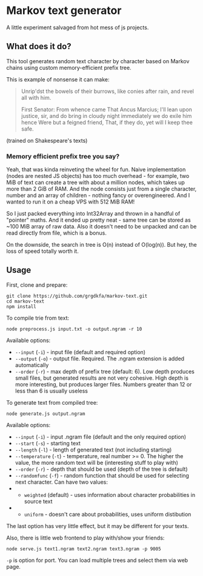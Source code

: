 # Markov text generator

A little experiment salvaged from hot mess of js projects.

## What does it do?

This tool generates random text character by character based on Markov chains using custom memory-efficient prefix tree.

This is example of nonsense it can make:

> Unrip'dst the bowels of their
> burrows, like conies after rain, and revel all with
> him.
> 
> First Senator:
> From whence came
> That Ancus Marcius;
> I'll lean upon
> justice, sir, and do bring in cloudy night immediately we do exile him hence
> Were but a feigned friend,
> That, if they do, yet will I keep thee safe.

(trained on Shakespeare's texts)

### Memory efficient prefix tree you say?

Yeah, that was kinda reinveting the wheel for fun. Naive implementation (nodes are nested JS objects) has too much overhead - for example, two MiB of text can create a tree with about a million nodes, which takes up more than 2 GiB of RAM. And the node consists just from a single character, number and an array of children - nothing fancy or overengineered. And I wanted to run it on a cheap VPS with 512 MiB RAM!

So I just packed everything into Int32Array and thrown in a handful of "pointer" maths. And it ended up pretty neat - same tree can be stored as ~100 MiB array of raw data. Also it doesn't need to be unpacked and can be read directly from file, which is a bonus.

On the downside, the search in tree is O(n) instead of O(log(n)). But hey, the loss of speed totally worth it.

## Usage

First, clone and prepare:

```
git clone https://github.com/grgdkfa/markov-text.git
cd markov-text
npm install
```

To compile trie from text: 

```
node preprocess.js input.txt -o output.ngram -r 10
```

Available options:

- `--input` (`-i`) - input file (default and required option)
- `--output` (`-o`) - output file. Required. The .ngram extension is added automatically
- `--order` (`-r`) - max depth of prefix tree (default: 6). Low depth produces small files, but generated results are not very cohesive. High depth is more interesting, but produces larger files. Numbers greater than 12 or less than 6 is usually useless

To generate text from compiled tree:

```
node generate.js output.ngram
```

Available options:

- `--input` (`-i`) - input .ngram file (default and the only required option)
- `--start` (`-s`) - starting text
- `--length` (`-l`) - length of generated text (not including starting)
- `--temperature` (`-t`) - temperature, real number >= 0. The higher the value, the more random text will be (interesting stuff to play with)
- `--order` (`-r`) - depth that should be used (depth of the tree is default)
- `--randomfunc` (`-f`) - random function that should be used for selecting next character. Can have two values:
- - `weighted` (default) - uses information about character probabilities in source text
- - `uniform` - doesn't care about probabilities, uses uniform distibution

The last option has very little effect, but it may be different for your texts.

Also, there is little web frontend to play with/show your friends:

```
node serve.js text1.ngram text2.ngram text3.ngram -p 9005
```

`-p` is option for port. You can load multiple trees and select them via web page.

